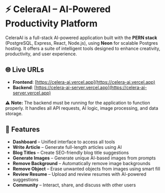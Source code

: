 # ⚡ CeleraAI – AI-Powered Productivity Platform

CeleraAI is a full-stack AI-powered application built with the **PERN stack** (PostgreSQL, Express, React, Node.js), using **Neon** for scalable Postgres hosting. It offers a suite of intelligent tools designed to enhance creativity, productivity, and user experience.

## 🌐 Live URLs

- **Frontend**: [https://celera-ai.vercel.app](https://celera-ai.vercel.app)  
- **Backend**: [https://celera-ai-server.vercel.app](https://celera-ai-server.vercel.app)

⚠️ **Note:** The backend must be running for the application to function properly. It handles all API requests, AI logic, image processing, and data storage.

## 🚀 Features

- **Dashboard** – Unified interface to access all tools
- **Write Article** – Generate full-length articles using AI
- **Blog Titles** – Create SEO-friendly blog title suggestions
- **Generate Images** – Generate unique AI-based images from prompts
- **Remove Background** – Automatically remove image backgrounds
- **Remove Object** – Erase unwanted objects from images using smart fill
- **Review Resume** – Upload and review resumes with AI-powered suggestions
- **Community** – Interact, share, and discuss with other users
